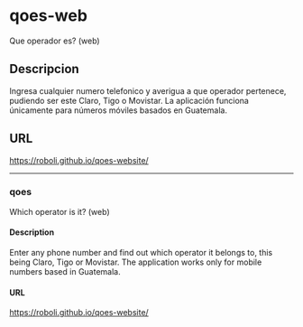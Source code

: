 # qoes-web
Que operador es? (web)

## Descripcion

Ingresa cualquier numero telefonico y averigua a que operador pertenece, pudiendo ser este Claro, Tigo o Movistar. La aplicación funciona únicamente para números móviles basados en Guatemala.

## URL
https://roboli.github.io/qoes-website/

---

### qoes
Which operator is it? (web)

#### Description

Enter any phone number and find out which operator it belongs to, this being Claro, Tigo or Movistar. The application works only for mobile numbers based in Guatemala.

#### URL
https://roboli.github.io/qoes-website/

